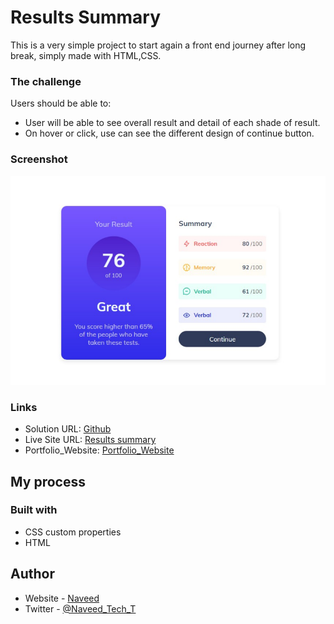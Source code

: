 # Results Summary

This is a very simple project to start again a front end journey after long break, simply made with HTML,CSS.

### The challenge

Users should be able to:

- User will be able to see overall result and detail of each shade of result.
- On hover or click, use can see the different design of continue button.

### Screenshot

![](/screenshot.png)

### Links

- Solution URL: [Github](https://github.com/Naveed89-tech/summary_result)
- Live Site URL: [Results summary](https://backgroundsliderappjavascript.netlify.app/)
- Portfolio_Website: [Portfolio_Website](https://naveedtechs.netlify.app/)

## My process

### Built with

- CSS custom properties
- HTML

## Author

- Website - [Naveed](https://naveedtechs.netlify.app/)
- Twitter - [@Naveed_Tech_T](https://twitter.com/Naveed_Tech_T)
